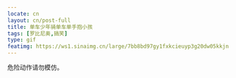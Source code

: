 ```yaml
---
locate: cn
layout: cn/post-full
title: 单车少年骑单车单手抱小孩
tags: [罗比尼奥,搞笑]
type: gif
featimg: https://ws1.sinaimg.cn/large/7bb8bd97gy1fxkcieuyp3g20dw05kkjn.gif
---
```


危险动作请勿模仿。